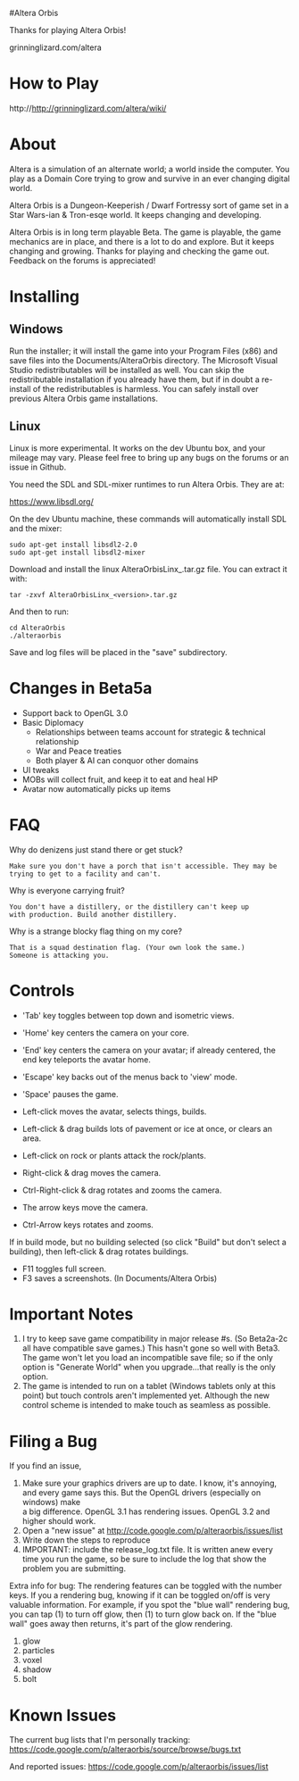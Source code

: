 ﻿#Altera Orbis 

Thanks for playing Altera Orbis!

grinninglizard.com/altera

# How to Play

http://http://grinninglizard.com/altera/wiki/


# About

Altera is a simulation of an alternate world; a world inside
the computer. You play as a Domain Core trying to grow and
survive in an ever changing digital world.

Altera Orbis is a Dungeon-Keeperish / Dwarf Fortressy sort of game set in a 
Star Wars-ian & Tron-esqe world. It keeps changing and developing.

Altera Orbis is in long term playable Beta. The game is playable, the game 
mechanics are in place, and there is a lot to do and explore. But it keeps
changing and growing. Thanks for playing and checking the game out. 
Feedback on the forums is appreciated!


# Installing

## Windows

Run the installer; it will install the game into your Program Files (x86) and 
save files into the Documents/AlteraOrbis directory. The Microsoft 
Visual Studio redistributables will be installed as well. You can skip the 
redistributable installation if you already have them, but if in doubt a 
re-install of the redistributables is harmless. You can safely install over 
previous Altera Orbis game installations.

## Linux

Linux is more experimental. It works on the dev Ubuntu box, and your mileage may
vary. Please feel free to bring up any bugs on the forums or an issue in 
Github.

You need the SDL and SDL-mixer runtimes to run Altera Orbis. They are at:

https://www.libsdl.org/

On the dev Ubuntu machine, these commands will automatically install SDL and
the mixer:

```
sudo apt-get install libsdl2-2.0
sudo apt-get install libsdl2-mixer
```

Download and install the linux AlteraOrbisLinx_<version>.tar.gz file. You can
extract it with:

```
tar -zxvf AlteraOrbisLinx_<version>.tar.gz
```

And then to run:
```
cd AlteraOrbis
./alteraorbis
```

Save and log files will be placed in the "save" subdirectory.

# Changes in Beta5a

- Support back to OpenGL 3.0
- Basic Diplomacy
  - Relationships between teams account for strategic & technical relationship
  - War and Peace treaties
  - Both player & AI can conquor other domains
- UI tweaks
- MOBs will collect fruit, and keep it to eat and heal HP
- Avatar now automatically picks up items

# FAQ

Why do denizens just stand there or get stuck?

	Make sure you don't have a porch that isn't accessible. They may be 
	trying to get to a facility and can't.

Why is everyone carrying fruit?

	You don't have a distillery, or the distillery can't keep up
	with production. Build another distillery.

Why is a strange blocky flag thing on my core?

	That is a squad destination flag. (Your own look the same.)
	Someone is attacking you.


# Controls

- 'Tab' key toggles between top down and isometric views.
- 'Home' key centers the camera on your core.
- 'End' key centers the camera on your avatar; if already centered, the
   end key teleports the avatar home.
- 'Escape' key backs out of the menus back to 'view' mode.
- 'Space' pauses the game.

- Left-click moves the avatar, selects things, builds.
- Left-click & drag builds lots of pavement or ice at once, or clears an area.
- Left-click on rock or plants attack the rock/plants.

- Right-click & drag moves the camera.
- Ctrl-Right-click & drag rotates and zooms the camera.

- The arrow keys move the camera.
- Ctrl-Arrow keys rotates and zooms.

If in build mode, but no building selected (so click "Build" but don't select
a building), then left-click & drag rotates buildings.

- F11 toggles full screen.
- F3 saves a screenshots. (In Documents/Altera Orbis)

# Important Notes

1. I try to keep save game compatibility in major release #s. (So Beta2a-2c
   all have compatible save games.) This hasn't gone so well with Beta3.
   The game won't let you load an incompatible save file; so if the only
   option is "Generate World" when you upgrade...that really is the only 
   option.
2. The game is intended to run on a tablet (Windows tablets only at this point) 
   but touch controls aren't implemented yet. Although the new control scheme 
   is intended to make touch as seamless as possible.


# Filing a Bug

If you find an issue,
1. Make sure your graphics drivers are up to date. I know, it's annoying, and 
   every game says this. But the OpenGL drivers (especially on windows) make  
   a big difference. OpenGL 3.1 has rendering issues. OpenGL 3.2 and higher
   should work.
2. Open a "new issue" at http://code.google.com/p/alteraorbis/issues/list
3. Write down the steps to reproduce
4. IMPORTANT: include the release_log.txt file. It is written anew every time 
   you run the game, so be sure to include the log that show the problem you 
   are submitting.

Extra info for bug:
The rendering features can be toggled with the number keys. If you a rendering 
bug, knowing if it can be toggled on/off is very valuable information. For 
example, if you spot the "blue wall" rendering bug, you can tap (1) to turn off
glow, then (1) to turn glow back on. If the "blue wall" goes away then returns,
it's part of the glow rendering.

1. glow
2. particles
3. voxel
4. shadow
5. bolt

# Known Issues

The current bug lists that I'm personally tracking:
https://code.google.com/p/alteraorbis/source/browse/bugs.txt

And reported issues:
https://code.google.com/p/alteraorbis/issues/list
